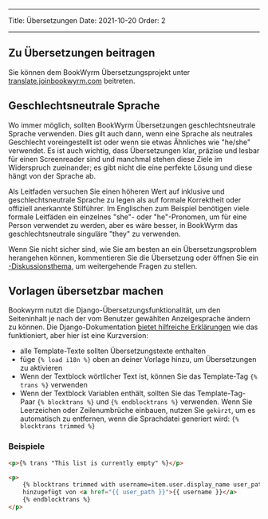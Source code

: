 - - -
Title: Übersetzungen Date: 2021-10-20 Order: 2
- - -

## Zu Übersetzungen beitragen

Sie können dem BookWyrm Übersetzungsprojekt unter [translate.joinbookwyrm.com](https://translate.joinbookwyrm.com/) beitreten.

## Geschlechtsneutrale Sprache

Wo immer möglich, sollten BookWyrm Übersetzungen geschlechtsneutrale Sprache verwenden. Dies gilt auch dann, wenn eine Sprache als neutrales Geschlecht voreingestellt ist oder wenn sie etwas Ähnliches wie "he/she" verwendet. Es ist auch wichtig, dass Übersetzungen klar, präzise und lesbar für einen Screenreader sind und manchmal stehen diese Ziele im Widerspruch zueinander; es gibt nicht die eine perfekte Lösung und diese hängt von der Sprache ab.

Als Leitfaden versuchen Sie einen höheren Wert auf inklusive und geschlechtsneutrale Sprache zu legen als auf formale Korrektheit oder offiziell anerkannte Stilführer. Im Englischen zum Beispiel benötigen viele formale Leitfäden ein einzelnes "she"- oder "he"-Pronomen, um für eine Person verwendet zu werden, aber es wäre besser, in BookWyrm das geschlechtsneutrale singuläre "they" zu verwenden.

Wenn Sie nicht sicher sind, wie Sie am besten an ein Übersetzungsproblem herangehen können, kommentieren Sie die Übersetzung oder öffnen Sie ein [-Diskussionsthema](https://translate.joinbookwyrm.com/project/bookwyrm/discussions), um weitergehende Fragen zu stellen.

## Vorlagen übersetzbar machen

Bookwyrm nutzt die Django-Übersetzungsfunktionalität, um den Seiteninhalt je nach der vom Benutzer gewählten Anzeigesprache ändern zu können. Die Django-Dokumentation [bietet hilfreiche Erklärungen](https://docs.djangoproject.com/en/3.2/topics/i18n/translation/#internationalization-in-template-code) wie das funktioniert, aber hier ist eine Kurzversion:

* alle Template-Texte sollten Übersetzungstexte enthalten
* füge `{% load i18n %}` oben an deiner Vorlage hinzu, um Übersetzungen zu aktivieren
* Wenn der Textblock wörtlicher Text ist, können Sie das Template-Tag `{% trans %}` verwenden
* Wenn der Textblock Variablen enthält, sollten Sie das Template-Tag-Paar `{% blocktrans %}` und `{% endblocktrans %}` verwenden. Wenn Sie Leerzeichen oder Zeilenumbrüche einbauen, nutzen Sie `gekürzt`, um es automatisch zu entfernen, wenn die Sprachdatei generiert wird: `{% blocktrans trimmed %}`

### Beispiele

```html
<p>{% trans "This list is currently empty" %}</p>

<p>
    {% blocktrans trimmed with username=item.user.display_name user_path=item.user.local_path %}
    hinzugefügt von <a href="{{ user_path }}">{{ username }}</a>
    {% endblocktrans %}
</p>
```

